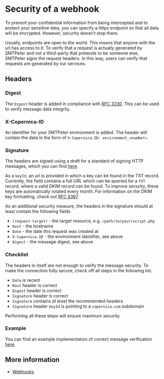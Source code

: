 # Security of a webhook

To prevent your confidential information from being intercepted and to protect your sensitive data, you can specify
a https endpoint so that all data will be encrypted. However, security doesn't stop there.

Usually, endpoints are open to the world. This means that anyone with the url has access
to it. To verify that a request is actually generated by SMTPeter and not a third-party that pretends to be someone else, SMTPeter signs the request headers. In this way, users can verify that requests are generated by our services.  

## Headers

### Digest

The `Digest` header is added in compliance with [RFC 3230](https://tools.ietf.org/html/rfc3230#section-4.3.2).
This can be used to verify message data integrity. 

### X-Copernica-ID

An identifier for your SMTPeter environment is added. The header will contain the data in the 
form of `X-Copernica-ID: environment_<number>`. 

### Signature

The headers are signed using a draft for a standard of signing HTTP messages, which you can
find [here](https://tools.ietf.org/html/draft-cavage-http-signatures-10).

As a `keyId`, an url is provided in which a key can be found in the TXT record. Currently, the field contains
a full URL which can be queried for a `TXT` record, where a valid DKIM record can be found. To improve security, 
these keys are automatically rotated every month. For information on the DKIM key formatting, check out 
[RFC 6367](https://tools.ietf.org/html/rfc6376#section-3.6.1).

As an additional security measure, the headers in the signature should at least contain the following fields
- `(request-target)` - the target resource, e.g. `/path/to/your/script.php`
- `Host` - the hostname
- `Date` - the date this request was created at
- `X-Copernica-ID` - the environment identifier, see above
- `Digest` - the message digest, see above

### Checklist

The headers in itself are not enough to verify the message security. To make the connection fully secure, check 
off all steps in the following list.

- `Date` is recent
- `Host` header is correct
- `Digest` header is correct
- `Signature` header is correct
- `Signature` contains _at least_ the recommended headers
- `Signature` header `keyId` is pointing to a `copernica.com` subdomain

Performing all these steps will ensure maximum security.

### Example

You can find an example implementation of correct message verification [here](https://github.com/CopernicaMarketingSoftware/webhook-security).

## More information

* [Webhooks](./webhooks)


